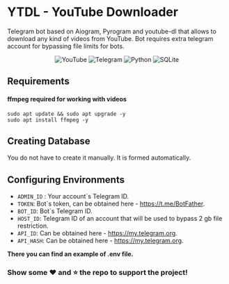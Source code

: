 # YTDL - YouTube Downloader

Telegram bot based on Aiogram, Pyrogram and youtube-dl that allows to download any kind of videos from YouTube.
Bot requires extra telegram account for bypassing file limits for bots.

<div style="text-align: center;">
    <img alt="YouTube" src="https://img.shields.io/badge/YouTube-red?style=for-the-badge&logo=youtube&logoColor=white"/>
    <img alt="Telegram" src="https://img.shields.io/badge/Telegram-blue?&style=for-the-badge&logoColor=white&logo=telegram"/>
    <img alt="Python" src="https://img.shields.io/badge/python-%2314354C.svg?&style=for-the-badge&logo=python&logoColor=white"/>
    <img alt="SQLite" src="https://img.shields.io/badge/sqlite-%2307405e.svg?style=for-the-badge&logo=sqlite&logoColor=white"/>
</div>

## Requirements

#### ffmpeg required for working with videos

```shell
sudo apt update && sudo apt upgrade -y
sudo apt install ffmpeg -y
```

## Creating Database

You do not have to create it manually. It is formed automatically.

## Configuring Environments

- `ADMIN_ID` : Your account`s Telegram ID.
- `TOKEN`: Bot`s token, can be obtained here - https://t.me/BotFather.
- `BOT_ID`: Bot`s Telegram ID.
- `HOST_ID`: Telegram ID of an account that will be used to bypass 2 gb file restriction.
- `API_ID`: Can be obtained here - https://my.telegram.org.
- `API_HASH`: Can be obtained here - https://my.telegram.org.

**There you can find an example of .env file.**

### Show some ❤️ and ⭐ the repo to support the project!
